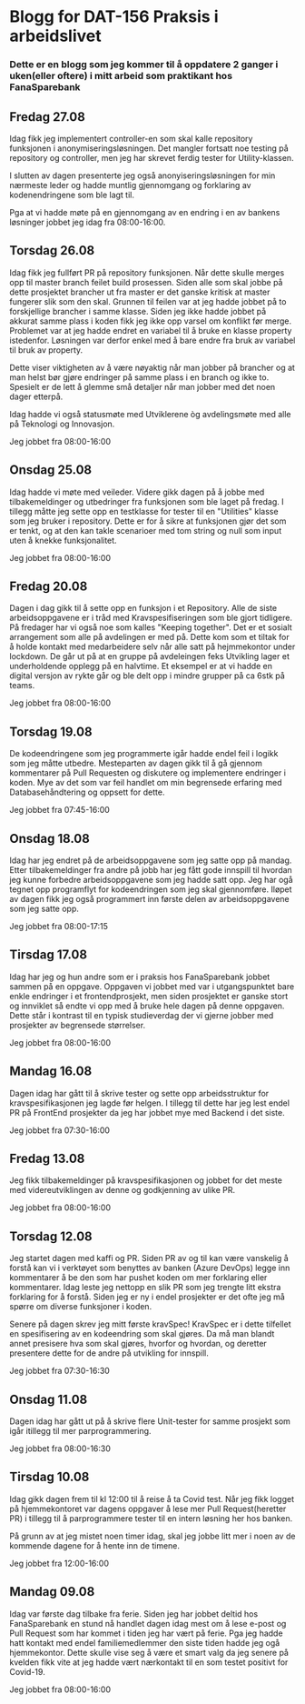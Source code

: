 # Blogg for DAT-156 Praksis i arbeidslivet

### Dette er en blogg som jeg kommer til å oppdatere 2 ganger i uken(eller oftere) i mitt arbeid som praktikant hos FanaSparebank


## Fredag 27.08
Idag fikk jeg implementert controller-en som skal kalle repository funksjonen i anonymiseringsløsningen. Det mangler fortsatt noe testing på repository og controller, men jeg har skrevet ferdig tester for Utility-klassen.

I slutten av dagen presenterte jeg også anonyiseringsløsningen for min nærmeste leder og hadde muntlig gjennomgang og forklaring av kodenendringene som ble lagt til.

Pga at vi hadde møte på en gjennomgang av en endring i en av bankens løsninger jobbet jeg idag fra 08:00-16:00.


## Torsdag 26.08
Idag fikk jeg fullført PR på repository funksjonen. Når dette skulle merges opp til master branch feilet build prosessen. Siden alle som skal jobbe på dette prosjektet brancher ut fra master er det ganske kritisk at master fungerer slik som den skal.
Grunnen til feilen var at jeg hadde jobbet på to forskjellige brancher i samme klasse. Siden jeg ikke hadde jobbet på akkurat samme plass i koden fikk jeg ikke opp varsel om konflikt før merge. Problemet var at jeg hadde endret en variabel til å bruke en klasse property istedenfor. Løsningen var derfor enkel med å bare endre fra bruk av variabel til bruk av property.

Dette viser viktigheten av å være nøyaktig når man jobber på brancher og at man helst bør gjøre endringer på samme plass i en branch og ikke to. Spesielt er de lett å glemme små detaljer når man jobber med det noen dager etterpå.

Idag hadde vi også statusmøte med Utviklerene òg avdelingsmøte med alle på Teknologi og Innovasjon.

Jeg jobbet fra 08:00-16:00

## Onsdag 25.08
Idag hadde vi møte med veileder.
Videre gikk dagen på å jobbe med tilbakemeldinger og utbedringer fra funksjonen som ble laget på fredag. I tillegg måtte jeg sette opp en testklasse for tester til en "Utilities" klasse som jeg bruker i repository. Dette er for å sikre at funksjonen gjør det som er tenkt, og at den kan takle scenarioer med tom string og null som input uten å knekke funksjonalitet.

Jeg jobbet fra 08:00-16:00

## Fredag 20.08
Dagen i dag gikk til å sette opp en funksjon i et Repository. Alle de siste arbeidsoppgavene er i tråd med Kravspesifiseringen som ble gjort tidligere.
På fredager har vi også noe som kalles "Keeping together". Det er et sosialt arrangement som alle på avdelingen er med på. Dette kom som et tiltak for å holde kontakt med medarbeidere selv når alle satt på hejmmekontor under lockdown. De går ut på at en gruppe på avdeleingen feks Utvikling lager et underholdende opplegg på en halvtime. Et eksempel er at vi hadde en digital versjon av rykte går og ble delt opp i mindre grupper på ca 6stk på teams.

Jeg jobbet fra 08:00-16:00


## Torsdag 19.08
De kodeendringene som jeg programmerte igår hadde endel feil i logikk som jeg måtte utbedre. Mesteparten av dagen gikk til å gå gjennom kommentarer på Pull Requesten og diskutere og implementere endringer i koden. Mye av det som var feil handlet om min begrensede erfaring med Databasehåndtering og oppsett for dette.

Jeg jobbet fra 07:45-16:00

## Onsdag 18.08
Idag har jeg endret på de arbeidsoppgavene som jeg satte opp på mandag. Etter tilbakemeldinger fra andre på jobb har jeg fått gode innspill til hvordan jeg kunne forbedre arbeidsoppgavene som jeg hadde satt opp. Jeg har ogå tegnet opp programflyt for kodeendringen som jeg skal gjennomføre. Iløpet av dagen fikk jeg også programmert inn første delen av arbeidsoppgavene som jeg satte opp.

Jeg jobbet fra 08:00-17:15

## Tirsdag 17.08
Idag har jeg og hun andre som er i praksis hos FanaSparebank jobbet sammen på en oppgave. Oppgaven vi jobbet med var i utgangspunktet bare enkle endringer i et frontendprosjekt, men siden prosjektet er ganske stort og innviklet så endte vi opp med å bruke hele dagen på denne oppgaven. Dette står i kontrast til en typisk studieverdag der vi gjerne jobber med prosjekter av begrensede størrelser.

Jeg jobbet fra 08:00-16:00

## Mandag 16.08
Dagen idag har gått til å skrive tester og sette opp arbeidsstruktur for kravspesifikasjonen jeg lagde før helgen. I tillegg til dette har jeg lest endel PR på FrontEnd prosjekter da jeg har jobbet mye med Backend i det siste.

Jeg jobbet fra 07:30-16:00

## Fredag 13.08
Jeg fikk tilbakemeldinger på kravspesifikasjonen og jobbet for det meste med videreutviklingen av denne og godkjenning av ulike PR.

Jeg jobbet fra 08:00-16:00

## Torsdag 12.08
Jeg startet dagen med kaffi og PR. Siden PR av og til kan være vanskelig å forstå kan vi i verktøyet som benyttes av banken (Azure DevOps) legge inn kommentarer å be den som har pushet koden om mer forklaring eller kommentarer. Idag leste jeg nettopp en slik PR som jeg trengte litt ekstra forklaring for å forstå. Siden jeg er ny i endel prosjekter er det ofte jeg må spørre om diverse funksjoner i koden.

Senere på dagen skrev jeg mitt første kravSpec!
KravSpec er i dette tilfellet en spesifisering av en kodeendring som skal gjøres. Da må man blandt annet presisere hva som skal gjøres, hvorfor og hvordan, og deretter presentere dette for de andre på utvikling for innspill.

Jeg jobbet fra 07:30-16:30

## Onsdag 11.08
Dagen idag har gått ut på å skrive flere Unit-tester for samme prosjekt som igår itillegg til mer parprogrammering.

Jeg jobbet fra 08:00-16:30

## Tirsdag 10.08
Idag gikk dagen frem til kl 12:00 til å reise å ta Covid test.
Når jeg fikk logget på hjemmekontoret var dagens oppgaver å lese mer Pull Request(heretter PR) i tillegg til å parprogrammere tester til en intern løsning her hos banken.

På grunn av at jeg mistet noen timer idag, skal jeg jobbe litt mer i noen av de kommende dagene for å hente inn de timene.

Jeg jobbet fra 12:00-16:00

## Mandag  09.08
Idag var første dag tilbake fra ferie. Siden jeg har jobbet deltid hos FanaSparebank en stund nå handlet dagen idag mest om å lese e-post og Pull Request som har kommet i tiden jeg har vært på ferie. Pga jeg hadde hatt kontakt med endel familiemedlemmer den siste tiden hadde jeg ogå hjemmekontor. Dette skulle vise seg å være et smart valg da jeg senere på kvelden fikk vite at jeg hadde vært nærkontakt til en som testet positivt for Covid-19.

Jeg jobbet fra 08:00-16:00
